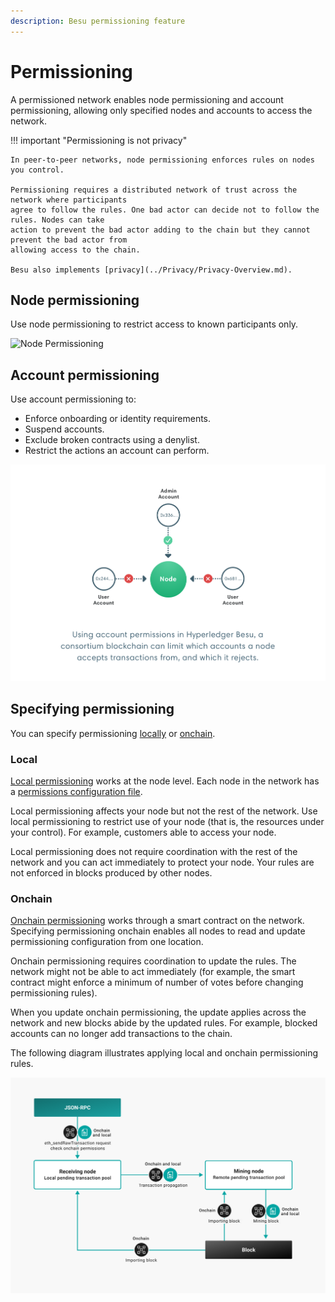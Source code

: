 ```yaml
---
description: Besu permissioning feature
---
```


# Permissioning

A permissioned network enables node permissioning and account permissioning, allowing only
specified nodes and accounts to access the network.

!!! important "Permissioning is not privacy"

    In peer-to-peer networks, node permissioning enforces rules on nodes you control.

    Permissioning requires a distributed network of trust across the network where participants
    agree to follow the rules. One bad actor can decide not to follow the rules. Nodes can take
    action to prevent the bad actor adding to the chain but they cannot prevent the bad actor from
    allowing access to the chain.

    Besu also implements [privacy](../Privacy/Privacy-Overview.md).

## Node permissioning

Use node permissioning to restrict access to known participants only.

![Node Permissioning](../../images/node-permissioning-bad-actor.png)

## Account permissioning

Use account permissioning to:

* Enforce onboarding or identity requirements.
* Suspend accounts.
* Exclude broken contracts using a denylist.
* Restrict the actions an account can perform.

![Account Permissioning](../../images/enterprise-ethereum-account-permissioning.png)

## Specifying permissioning

You can specify permissioning [locally](#local) or [onchain](#onchain).

### Local

[Local permissioning](../../HowTo/Limit-Access/Local-Permissioning.md) works at the node level.
Each node in the network has a [permissions configuration file].

Local permissioning affects your node but not the rest of the network. Use local permissioning to
restrict use of your node (that is, the resources under your control). For example, customers able
to access your node.

Local permissioning does not require coordination with the rest of the network and you can act
immediately to protect your node. Your rules are not enforced in blocks produced by other nodes.

### Onchain

[Onchain permissioning](Onchain-Permissioning.md) works through a smart contract on the network.
Specifying permissioning onchain enables all nodes to read and update permissioning configuration
from one location.

Onchain permissioning requires coordination to update the rules. The network might not be able to
act immediately (for example, the smart contract might enforce a minimum of number of votes before
changing permissioning rules).

When you update onchain permissioning, the update applies across the network and new blocks abide
by the updated rules. For example, blocked accounts can no longer add transactions to the chain.

The following diagram illustrates applying local and onchain permissioning rules.

![Permissioning Flow](../../images/PermissioningFlow.png)

<!-- Links -->
[permissions configuration file]: ../../HowTo/Limit-Access/Local-Permissioning.md#permissions-configuration-file
